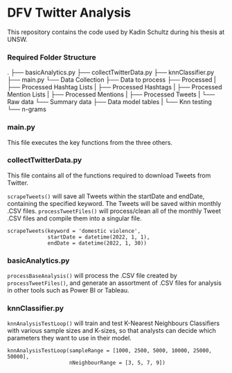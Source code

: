 # DFV Twitter Analysis
This repository contains the code used by Kadin Schultz during his thesis at UNSW.

### Required Folder Structure
.
├── basicAnalytics.py
├── collectTwitterData.py
├── knnClassifier.py
├── main.py
└── Data Collection
    ├── Data to process
    ├── Processed
    |   ├── Processed Hashtag Lists
    |   ├── Processed Hashtags
    |   ├── Processed Mention Lists
    |   ├── Processed Mentions
    |   ├── Processed Tweets
    |   └── Raw data
    └── Summary data
        ├── Data model tables
        |   └── Knn testing
        └── n-grams
    

### main.py
This file executes the key functions from the three others.

### collectTwitterData.py
This file contains all of the functions required to download Tweets from Twitter.

```scrapeTweets()``` will save all Tweets within the startDate and endDate, containing the specified keyword. The Tweets will be saved within monthly .CSV files. ```processTweetFiles()``` will process/clean all of the monthly Tweet .CSV files and compile them into a singular file.
```
scrapeTweets(keyword = 'domestic violence',
             startDate = datetime(2022, 1, 1),
             endDate = datetime(2022, 1, 30))
```

### basicAnalytics.py
```processBaseAnalysis()``` will process the .CSV file created by ```processTweetFiles()```, and generate an assortment of .CSV files for analysis in other tools such as Power BI or Tableau.

### knnClassifier.py
```knnAnalysisTestLoop()``` will train and test K-Nearest Neighbours Classifiers with various sample sizes and K-sizes, so that analysts can decide which parameters they want to use in their model.

```
knnAnalysisTestLoop(sampleRange = [1000, 2500, 5000, 10000, 25000, 50000],
                    nNeighbourRange = [3, 5, 7, 9])
```
